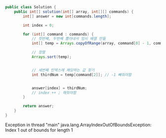```java
public class Solution {
	public int[] solution(int[] array, int[][] commands) {
		int[] answer = new int[commands.length];

		int index = 0;

		for (int[] command : commands) {
			// 첫번째, 두번째 뽑아내서 임시 배열 만듦
			int[] temp = Arrays.copyOfRange(array, command[0] - 1, command[1]);

			// 정렬
			Arrays.sort(temp);


			// 세번째 인덱스에 해당하는 값 찾기
			int thirdNum = temp[command[2]]; // -1 뺴줘야함


			answer[index] = thirdNum;
            // index ++ ; 해줘야함
		}

		return answer;
	}
}
```

Exception in thread "main" java.lang.ArrayIndexOutOfBoundsException: Index 1 out of bounds for length 1
